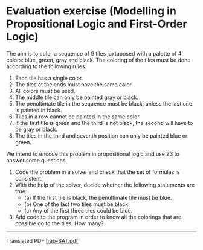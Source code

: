 # Evaluation exercise (Modelling in Propositional Logic and First-Order Logic)

The aim is to color a sequence of 9 tiles juxtaposed with a palette of 4 colors: blue, green, gray and black. The coloring of the tiles must be done according to the following rules:

1. Each tile has a single color.
2. The tiles at the ends must have the same color.
3. All colors must be used.
4. The middle tile can only be painted gray or black.
5. The penultimate tile in the sequence must be black, unless the last one is painted in black.
6. Tiles in a row cannot be painted in the same color.
7. If the first tile is green and the third is not black, the second will have to be gray or black.
8. The tiles in the third and seventh position can only be painted blue or green.

We intend to encode this problem in propositional logic and use Z3 to answer some questions.

1. Code the problem in a solver and check that the set of formulas is consistent.
2. With the help of the solver, decide whether the following statements are true:
    - (a) If the first tile is black, the penultimate tile must be blue.
    - (b) One of the last two tiles must be black.
    - (c) Any of the first three tiles could be blue.
3. Add code to the program in order to know all the colorings that are possible do to the tiles. How many?

---

Translated PDF [trab-SAT.pdf](trab-SAT.pdf)

